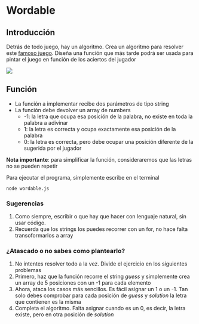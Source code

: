 # Wordable

## Introducción

Detrás de todo juego, hay un algoritmo.
Crea un algoritmo para resolver este [famoso juego]([https://wordlegame.org/es](https://lapalabradeldia.com/)).
Diseña una función que más tarde podrá ser usada para pintar el juego en función de los aciertos del jugador

![](https://oscarm.tinytake.com/msc/Nzk3NTY5Ml8yMTA5ODcxNA)

## Función

- La función a implementar recibe dos parámetros de tipo string
- La función debe devolver un array de numbers
  - -1: la letra que ocupa esa posición de la palabra, no existe en toda la palabra a adivinar
  - 1: la letra es correcta y ocupa exactamente esa posición de la palabra
  - 0: la letra es correcta, pero debe ocupar una posición diferente de la sugerida por el jugador

**Nota importante**: para simplificar la función, consideraremos que las letras no se pueden repetir

Para ejecutar el programa, simplemente escribe en el terminal

`node wordable.js`

### Sugerencias

1. Como siempre, escribir o que hay que hacer con lenguaje natural, sin usar código.
2. Recuerda que los strings los puedes recorrer con un for, no hace falta transoformarlos a array

### ¿Atascado o no sabes como plantearlo?

1. No intentes resolver todo a la vez. Divide el ejercicio en los siguientes problemas
1. Primero, haz que la función recorre el string _guess_ y simplemente crea un array de 5 posiciones con un -1 para cada elemento
1. Ahora, ataca los casos más sencillos. Es fácil asignar un 1 o un -1. Tan solo debes comprobar para cada posición de _guess_ y _solution_ la letra que contienen es la misma
1. Completa el algoritmo. Falta asignar cuando es un 0, es decir, la letra existe, pero en otra posición de _solution_
